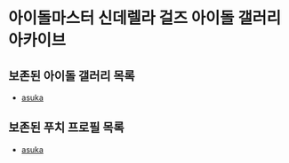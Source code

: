 # 아이돌마스터 신데렐라 걸즈 아이돌 갤러리 아카이브
## 보존된 아이돌 갤러리 목록
* [asuka](idols/asuka)
## 보존된 푸치 프로필 목록
* [asuka](etc/puchi/asuka)
